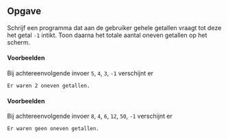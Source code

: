 ## Opgave

Schrijf een programma dat aan de gebruiker gehele getallen vraagt tot deze het getal `-1` intikt.
Toon daarna het totale aantal oneven getallen op het scherm.

#### Voorbeelden
Bij achtereenvolgende invoer `5`, `4`, `3`, `-1` verschijnt er

```
Er waren 2 oneven getallen.
```

#### Voorbeelden
Bij achtereenvolgende invoer `8`, `4`, `6`, `12`, `50`, `-1` verschijnt er

```
Er waren geen oneven getallen.
```